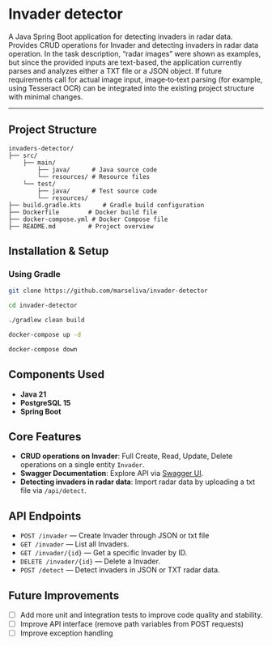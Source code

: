 # Invader detector

A Java Spring Boot application for detecting invaders in radar data.  
Provides CRUD operations for Invader and detecting invaders in radar data operation.
In the task description, “radar images” were shown as examples, but since the provided inputs are text-based, the application currently parses and analyzes either a TXT file or a JSON object. If future requirements call for actual image input, image‐to‐text parsing (for example, using Tesseract OCR) can be integrated into the existing project structure with minimal changes.

---

## Project Structure

```plaintext
invaders-detector/
├── src/
    ├── main/
        ├── java/      # Java source code
        └── resources/ # Resource files
    └── test/
        ├── java/      # Test source code
        └── resources/
├── build.gradle.kts      # Gradle build configuration
├── Dockerfile        # Docker build file
├── docker-compose.yml # Docker Compose file
├── README.md         # Project overview

```

## Installation & Setup

### Using Gradle

```bash
git clone https://github.com/marseliva/invader-detector

cd invader-detector

./gradlew clean build

docker-compose up -d

docker-compose down
```

## Components Used

- **Java 21**
- **PostgreSQL 15**
- **Spring Boot**

## Core Features

- **CRUD operations on Invader**: Full Create, Read, Update, Delete operations on a single entity `Invader`.
- **Swagger Documentation**: Explore API via [Swagger UI](http://localhost:8080/swagger-ui/index.html).
- **Detecting invaders in radar data**: Import radar data by uploading a txt file via `/api/detect`.

## API Endpoints

- `POST /invader` — Create Invader through JSON or txt file
- `GET /invader` — List all Invaders.
- `GET /invader/{id}` — Get a specific Invader by ID.
- `DELETE /invader/{id}` — Delete a Invader.
- `POST /detect` — Detect invaders in JSON or TXT radar data.

## Future Improvements

- [ ] Add more unit and integration tests to improve code quality and stability.
- [ ] Improve API interface (remove path variables from POST requests)
- [ ] Improve exception handling
